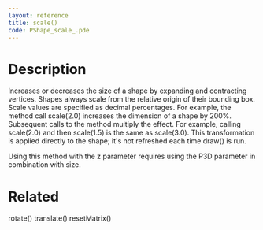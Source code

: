 ```yaml
---
layout: reference
title: scale()
code: PShape_scale_.pde
---
```


# Description

Increases or decreases the size of a shape by expanding and contracting vertices. Shapes always scale from the relative origin of their bounding box. Scale values are specified as decimal percentages. For example, the method call scale(2.0) increases the dimension of a shape by 200%. Subsequent calls to the method multiply the effect. For example, calling scale(2.0) and then scale(1.5) is the same as scale(3.0). This transformation is applied directly to the shape; it's not refreshed each time draw() is run. 

Using this method with the z parameter requires using the P3D parameter in combination with size. 

# Related

rotate()
translate()
resetMatrix()
